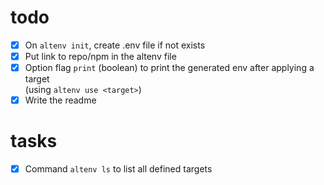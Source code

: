 # todo 
- [x] On `altenv init`, create .env file if not exists
- [x] Put link to repo/npm in the altenv file
- [x] Option flag `print` (boolean) to print the generated env after applying a target  
  (using `altenv use <target>`)
- [x] Write the readme

# tasks
- [x] Command `altenv ls` to list all defined targets
